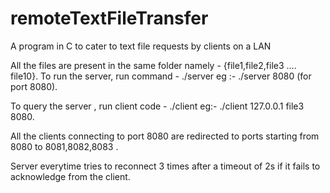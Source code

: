 # remoteTextFileTransfer
A program in C to cater to text file requests by clients on a LAN

All the files are present in the same folder namely - {file1,file2,file3 .... file10}.
To run the server, run command - ./server <port number> 
eg :- ./server 8080 (for port 8080).

To query the server , run client code - ./client <server address> <filename> <port number>
eg:- ./client 127.0.0.1 file3 8080.

All the clients connecting to port 8080 are redirected to ports starting from 8080 to 8081,8082,8083 .

Server everytime tries to reconnect 3 times after a timeout of 2s if it fails to acknowledge from the client.
